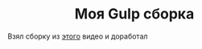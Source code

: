 <h1 align="center">Моя Gulp сборка</h1>

Взял сборку из [этого](https://www.youtube.com/watch?v=stFOy0Noahg&t=3628s) видео и доработал
